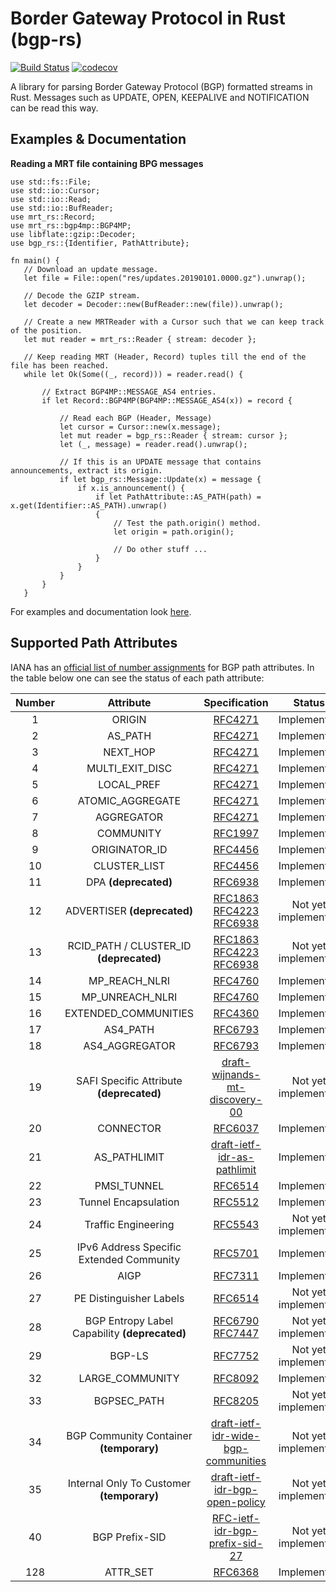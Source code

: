 # Border Gateway Protocol in Rust (bgp-rs)
[![Build Status](https://travis-ci.com/DevQps/bgp-rs.svg?branch=master)](https://travis-ci.com/DevQps/bgp-rs) [![codecov](https://codecov.io/gh/DevQps/bgp-rs/branch/master/graph/badge.svg)](https://codecov.io/gh/DevQps/bgp-rs)

A library for parsing Border Gateway Protocol (BGP) formatted streams in Rust.
Messages such as UPDATE, OPEN, KEEPALIVE and NOTIFICATION can be read this way.

## Examples & Documentation

**Reading a MRT file containing BPG messages**
```
use std::fs::File;
use std::io::Cursor;
use std::io::Read;
use std::io::BufReader;
use mrt_rs::Record;
use mrt_rs::bgp4mp::BGP4MP;
use libflate::gzip::Decoder;
use bgp_rs::{Identifier, PathAttribute};

fn main() {
   // Download an update message.
   let file = File::open("res/updates.20190101.0000.gz").unwrap();

   // Decode the GZIP stream.
   let decoder = Decoder::new(BufReader::new(file)).unwrap();

   // Create a new MRTReader with a Cursor such that we can keep track of the position.
   let mut reader = mrt_rs::Reader { stream: decoder };

   // Keep reading MRT (Header, Record) tuples till the end of the file has been reached.
   while let Ok(Some((_, record))) = reader.read() {

       // Extract BGP4MP::MESSAGE_AS4 entries.
       if let Record::BGP4MP(BGP4MP::MESSAGE_AS4(x)) = record {

           // Read each BGP (Header, Message)
           let cursor = Cursor::new(x.message);
           let mut reader = bgp_rs::Reader { stream: cursor };
           let (_, message) = reader.read().unwrap();

           // If this is an UPDATE message that contains announcements, extract its origin.
           if let bgp_rs::Message::Update(x) = message {
               if x.is_announcement() {
                   if let PathAttribute::AS_PATH(path) = x.get(Identifier::AS_PATH).unwrap()
                   {
                       // Test the path.origin() method.
                       let origin = path.origin();

                       // Do other stuff ...
                   }
               }
           }
       }
   }
```

For examples and documentation look [here](https://docs.rs/bgp-rs/).

## Supported Path Attributes
IANA has an [official list of number assignments](https://www.iana.org/assignments/bgp-parameters/bgp-parameters.xhtml) for BGP path attributes.
In the table below one can see the status of each path attribute:

| Number |                   Attribute                   |                                                         Specification                                                         |        Status       |
|:------:|:---------------------------------------------:|:-----------------------------------------------------------------------------------------------------------------------------:|:-------------------:|
|    1   |                     ORIGIN                    |                                           [RFC4271](http://www.iana.org/go/rfc4271)                                           |     Implemented     |
|    2   |                    AS_PATH                    |                                           [RFC4271](http://www.iana.org/go/rfc4271)                                           |     Implemented     |
|    3   |                    NEXT_HOP                   |                                           [RFC4271](http://www.iana.org/go/rfc4271)                                           |     Implemented     |
|    4   |                MULTI_EXIT_DISC                |                                           [RFC4271](http://www.iana.org/go/rfc4271)                                           |     Implemented     |
|    5   |                   LOCAL_PREF                  |                                           [RFC4271](http://www.iana.org/go/rfc4271)                                           |     Implemented     |
|    6   |                ATOMIC_AGGREGATE               |                                           [RFC4271](http://www.iana.org/go/rfc4271)                                           |     Implemented     |
|    7   |                   AGGREGATOR                  |                                           [RFC4271](http://www.iana.org/go/rfc4271)                                           |     Implemented     |
|    8   |                   COMMUNITY                   |                                           [RFC1997](http://www.iana.org/go/rfc1997)                                           |     Implemented     |
|    9   |                 ORIGINATOR_ID                 |                                           [RFC4456](http://www.iana.org/go/rfc4456)                                           |     Implemented     |
|   10   |                  CLUSTER_LIST                 |                                           [RFC4456](http://www.iana.org/go/rfc4456)                                           |     Implemented     |
|   11   |              DPA **(deprecated)**             |                                           [RFC6938](http://www.iana.org/go/rfc6938)                                           |     Implemented     |
|   12   |          ADVERTISER **(deprecated)**          | [RFC1863](http://www.iana.org/go/rfc1863) [RFC4223](http://www.iana.org/go/rfc4223) [RFC6938](http://www.iana.org/go/rfc6938) | Not yet implemented |
|   13   |    RCID_PATH / CLUSTER_ID **(deprecated)**    | [RFC1863](http://www.iana.org/go/rfc1863) [RFC4223](http://www.iana.org/go/rfc4223) [RFC6938](http://www.iana.org/go/rfc6938) | Not yet implemented |
|   14   |                 MP_REACH_NLRI                 |                                           [RFC4760](http://www.iana.org/go/rfc4760)                                           |     Implemented     |
|   15   |                MP_UNREACH_NLRI                |                                           [RFC4760](http://www.iana.org/go/rfc4760)                                           |     Implemented     |
|   16   |              EXTENDED_COMMUNITIES             |                                           [RFC4360](http://www.iana.org/go/rfc4360)                                           |     Implemented     |
|   17   |                    AS4_PATH                   |                                           [RFC6793](http://www.iana.org/go/rfc6793)                                           |     Implemented     |
|   18   |                 AS4_AGGREGATOR                |                                           [RFC6793](http://www.iana.org/go/rfc6793)                                           |     Implemented     |
|   19   |    SAFI Specific Attribute **(deprecated)**   |                    [draft-wijnands-mt-discovery-00](http://www.iana.org/go/draft-wijnands-mt-discovery-00)                    | Not yet implemented |
|   20   |                   CONNECTOR                   |                                           [RFC6037](http://www.iana.org/go/rfc6037)                                           |     Implemented     |
|   21   |                  AS_PATHLIMIT                 |                        [draft-ietf-idr-as-pathlimit](http://www.iana.org/go/draft-ietf-idr-as-pathlimit)                      |     Implemented     |
|   22   |                  PMSI_TUNNEL                  |                                           [RFC6514](http://www.iana.org/go/rfc6514)                                           |     Implemented     |
|   23   |              Tunnel Encapsulation             |                                           [RFC5512](http://www.iana.org/go/rfc5512)                                           |     Implemented     |
|   24   |              Traffic Engineering              |                                           [RFC5543](http://www.iana.org/go/rfc5543)                                           | Not yet implemented |
|   25   |    IPv6 Address Specific Extended Community   |                                           [RFC5701](http://www.iana.org/go/rfc5701)                                           |     Implemented     |
|   26   |                      AIGP                     |                                           [RFC7311](http://www.iana.org/go/rfc7311)                                           |     Implemented     |
|   27   |            PE Distinguisher Labels            |                                           [RFC6514](http://www.iana.org/go/rfc6514)                                           | Not yet implemented |
|   28   | BGP Entropy Label Capability **(deprecated)** |                      [RFC6790](http://www.iana.org/go/rfc6790) [RFC7447](http://www.iana.org/go/rfc7447)                      | Not yet implemented |
|   29   |                     BGP-LS                    |                                           [RFC7752](http://www.iana.org/go/rfc7752)                                           | Not yet implemented |
|   32   |                LARGE_COMMUNITY                |                                           [RFC8092](http://www.iana.org/go/rfc8092)                                           |     Implemented     |
|   33   |                  BGPSEC_PATH                  |                                           [RFC8205](http://www.iana.org/go/rfc8205)                                           | Not yet implemented |
|   34   |    BGP Community Container **(temporary)**    |               [draft-ietf-idr-wide-bgp-communities](http://www.iana.org/go/draft-ietf-idr-wide-bgp-communities)               | Not yet implemented |
|   35   |   Internal Only To Customer **(temporary)**   |                    [draft-ietf-idr-bgp-open-policy](http://www.iana.org/go/draft-ietf-idr-bgp-open-policy)                    | Not yet implemented |
|   40   |                 BGP Prefix-SID                |                   [RFC-ietf-idr-bgp-prefix-sid-27](http://www.iana.org/go/draft-ietf-idr-bgp-prefix-sid-27)                   | Not yet implemented |
|   128  |                    ATTR_SET                   |                                           [RFC6368](http://www.iana.org/go/rfc6368)                                           |     Implemented     |